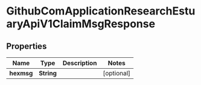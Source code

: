 # GithubComApplicationResearchEstuaryApiV1ClaimMsgResponse

## Properties
Name | Type | Description | Notes
------------ | ------------- | ------------- | -------------
**hexmsg** | **String** |  |  [optional]

